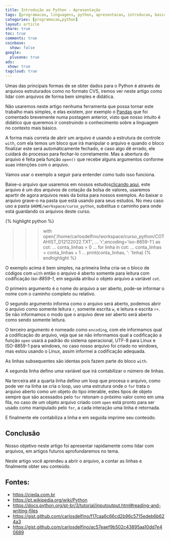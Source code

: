 ```yaml
---
title: Introdução ao Python - Apresentação
tags: [programacao, linguagens, python, apresentacao, introducao, basico]
categories: [programacao,python]
layout: article
share: true
toc: true
comments: true
coinbase:
  show: false
google:
  plusone: true
ads:
 show: true
tagcloud: true
---
```


Umas das principais formas de se obter dados para o Python é através de arquivos estruturados como no formato CVS, iremos ver neste artigo como lidar com arquivos de forma bem simples e didática.

<!--more-->

Não usaremos neste artigo nenhuma ferramenta que possa tornar este trabalho mais simples, e elas existem, por exemplo o [Pandas]({{site.url}}/python/2023-01-23-introducao_python_o_modulo_pandas.md) que foi comentado brevemente numa postagem anterior, visto que nosso intuito é didático que queremos ir construindo o conhecimento sobre a linguagem no contexto mais básico.

A forma mais correta de abrir um arquivo é usando a estrutura de controle `with`, com ela temos um bloco que irá manipular o arquivo e quando o bloco finalizar este será automáticamente fechado, e caso algo dê errado, ele cuidará do processo para fechar-lo corretamente. Mas a abertura do arquivo é feita pela função `open()` que recebe alguns argumentos conforme suas intenções com o arquivo.

Vamos usar o  exemplo a seguir para entender como tudo isso funciona.

Baixe-o arquivo que usaremos em nossos estudos[clicando aqui](https://gist.githubusercontent.com/carlosdelfino/ac57eaef9b502c43895aa10dd7e40689/raw/d63fb4f81aa835b0a8ce60466b48b25e70e53323/COTAHIST_D12122022.TXT), este arquivo é um dos arquivos de cotação da bolsa de valores, usaremos apartir de agora arquivos reais da bolsa para nossos exemplos. Ao baixar o arquivo grave-o na pasta que está usando para seus estudos. No meu caso uso a pasta `$HOME/workspace/curso_python`, substitua o caminho para onde está guardando os arquivos deste curso.

{% highlight python %}
>>> with open('/home/carlosdelfino/workspace/curso_python/COTAHIST_D12122022.TXT',
...          'r',encoding='iso-8859-1') as cot:
...    conta_linhas = 0
...    for linha in cot:
...        conta_linhas = conta_linhas + 1
...        print(conta_linhas, ': 'linha)
{% endhighlight %}

O exemplo acima é bem simples, na primeira linha cria-se o bloco de códigos com `with` então o arquivo é aberto somente para leitura com codificação _iso-8859-1_, em seguida atribui o objeto arquivo a variável `cot`. 

O primeiro argumento é o nome do arquivo a ser aberto, pode-se informar o nome com o caminho completo ou relativo.

O segundo argumento informa como o arquivo será aberto, podemos abrir o arquivo como somente leitura `r`, somente escrita `w`, e leitura e escrita `r+`. Se não informamos o modo que o arquivo deve ser aberto será aberto como sendo somente leitura.

O terceiro argumento é nomeado como `encoding`, com ele informamos qual a codificação do arquivo, veja que se não informamos qual a codificação a função `open` usará a padrão do sistema operacional, UTF-8 para Linux e ISO-8859-1 para windows, no caso nosso arquivo foi criado no windows, mas estou usando o Linux, assim informei a codificação adequada.

As linhas subsequentes são identas pois fazem parte do bloco `with`.

A segunda linha defino uma variável que irá contabilizar o número de linhas.

Na terceira até a quarta linha defino um loop que procesa o arquivo, como pode ver na linha se cria o loop, uso uma estrutura onde o `for` trata o arquivo aberto como um objeto do tipo interable, estes tipos de objeto sempre que são acessados pelo `for` retonam o próximo valor como em uma fila, no caso de um objeto arquivo criado com `open` está pronto para ser usado como manipulado pelo `for`, a cada interação uma linha é retornada.

E finalmente ele contabiliza a linha e em seguida imprime seu conteúdo.

## Conclusão

Nosso objetivo neste artigo foi apresentar rapidamente como lidar com arquivos, em artigos futuros aprofundaremos no tema. 

Neste artigo você aprendeu a abrir o arquivo, a contar as linhas e finalmente obter seu conteúdo.

## Fontes:

* https://cieda.com.br 
* https://pt.wikipedia.org/wiki/Python
* https://docs.python.org/pt-br/3/tutorial/inputoutput.html#reading-and-writing-files
* https://gist.github.com/carlosdelfino/f17caa6c66cd2b96c5715edeb6b624a3
* https://gist.github.com/carlosdelfino/ac57eaef9b502c43895aa10dd7e40689
